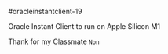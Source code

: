 #oracleinstantclient-19

Oracle Instant Client to run on Apple Silicon M1

Thank for my Classmate `Non`
